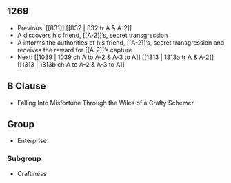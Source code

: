 ## 1269
- Previous: [[831]] [[832 | 832 tr A &amp; A-2]] 
- A discovers his friend, [[A-2]]’s, secret transgression
- A informs the authorities of his friend, [[A-2]]’s, secret transgression and receives the reward for [[A-2]]’s capture
- Next: [[1039 | 1039 ch A to A-2 &amp; A-3 to A]] [[1313 | 1313a tr A &amp; A-2]] [[1313 | 1313b ch A to A-2 &amp; A-3 to A]] 

## B Clause
- Falling Into Misfortune Through the Wiles of a Crafty Schemer

## Group
- Enterprise

### Subgroup
- Craftiness


